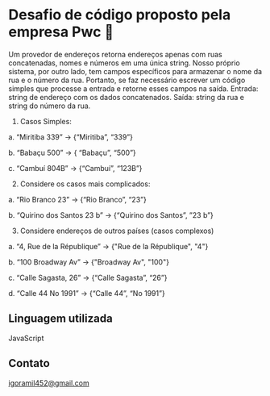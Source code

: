 # Desafio de código proposto pela empresa Pwc 📝

Um provedor de endereços retorna endereços apenas com ruas concatenadas,
nomes e números em uma única string. Nosso próprio sistema, por outro lado, tem
campos específicos para armazenar o nome da rua e o número da rua.
Portanto, se faz necessário escrever um código simples que processe a entrada e retorne esses campos na saída.
Entrada: string de endereço com os dados concatenados.
Saída: string da rua e string do número da rua.
1. Casos Simples:

a. “Miritiba 339” -> {“Miritiba”, “339”}

b. “Babaçu 500” -> { “Babaçu”, “500”}

c. “Cambuí 804B” -> {“Cambuí”, “123B”}

2. Considere os casos mais complicados:

a. “Rio Branco 23” -> {“Rio Branco”, “23”}

b. “Quirino dos Santos 23 b” -> {“Quirino dos Santos”, ”23 b”}

3. Considere endereços de outros países (casos complexos)

a. “4, Rue de la République” -> {"Rue de la République", "4"}

b. “100 Broadway Av” -> {"Broadway Av", "100"}

c. “Calle Sagasta, 26” -> {“Calle Sagasta”, “26”}

d. “Calle 44 No 1991” -> {“Calle 44”, “No 1991”}


## Linguagem utilizada
JavaScript

## Contato
<igoramil452@gmail.com>
